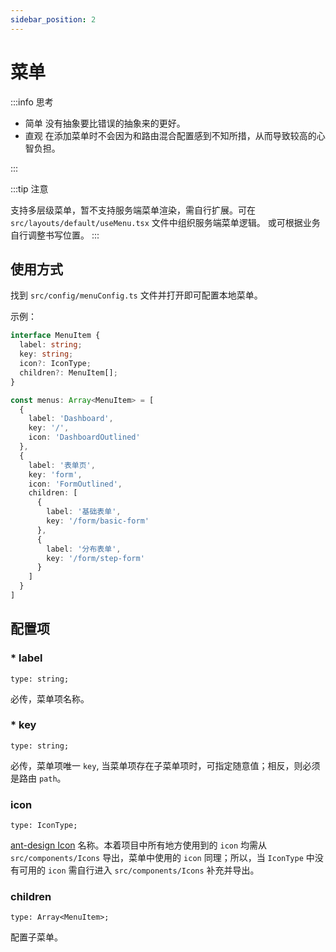 ```yaml
---
sidebar_position: 2
---
```


# 菜单

:::info 思考

- 简单 没有抽象要比错误的抽象来的更好。
- 直观 在添加菜单时不会因为和路由混合配置感到不知所措，从而导致较高的心智负担。

:::

:::tip 注意

支持多层级菜单，暂不支持服务端菜单渲染，需自行扩展。可在 `src/layouts/default/useMenu.tsx` 文件中组织服务端菜单逻辑。
或可根据业务自行调整书写位置。
:::

## 使用方式

找到 `src/config/menuConfig.ts` 文件并打开即可配置本地菜单。

示例：

```typescript
interface MenuItem {
  label: string;
  key: string;
  icon?: IconType;
  children?: MenuItem[];
}

const menus: Array<MenuItem> = [
  {
    label: 'Dashboard',
    key: '/',
    icon: 'DashboardOutlined'
  },
  {
    label: '表单页',
    key: 'form',
    icon: 'FormOutlined',
    children: [
      {
        label: '基础表单',
        key: '/form/basic-form'
      },
      {
        label: '分布表单',
        key: '/form/step-form'
      }
    ]
  }
]
```

## 配置项

### * label

`type: string;`

必传，菜单项名称。

### * key

`type: string;`

必传，菜单项唯一 `key`, 当菜单项存在子菜单项时，可指定随意值；相反，则必须是路由 `path`。

### icon

`type: IconType;`

[ant-design Icon](https://ant.design/components/icon-cn) 名称。本着项目中所有地方使用到的 `icon` 均需从 `src/components/Icons` 导出，菜单中使用的 `icon` 同理；所以，当 `IconType` 中没有可用的 `icon` 需自行进入 `src/components/Icons` 补充并导出。

### children

`type: Array<MenuItem>;`

配置子菜单。








